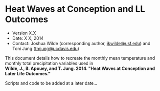 Heat Waves at Conception and LL Outcomes
================================================

* Version X.X
* Date: X X, 2014
* Contact: Joshua Wilde (corresponding author, [jkwilde@usf.edu](mailto:jkwilde@usf.edu)) and Toni Jung ([tmjung@ucdavis.edu](mailto:tmjung@ucdavis.edu))

This document details how to recreate the monthly mean temperature and monthly total precipitation variables used in <br />
**Wilde, J., B. Apouey, and T. Jung. 2014. "Heat Waves at Conception and Later Life Outcomes."**


Scripts and code to be added at a later date...
